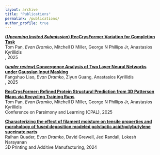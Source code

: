```yaml
---
layout: archive
title: "Publications"
permalink: /publications/
author_profile: true
---
```


[**(*Upcoming Invited Submission*) RecCrysFormer Variation for Completion Task**]()<br>
Tom Pan, *Evan Dramko*, Mitchell D Miller, George N Phillips Jr, Anastasios Kyrillidis<br>
, 2025<br>

[**(*under review*) Convergence Analysis of Two Layer Neural Networks under Gaussian Input Masking**]()<br>
Fangshuo Liao, *Evan Dramko*, Ziyun Guang, Anastasios Kyrillidis<br>
, 2025<br>


[**RecCrysFormer: Refined Protein Structural Prediction from 3D Patterson Maps via Recycling Training Runs**](https://scholar.google.com/citations?view_op=view_citation&hl=en&user=iKjv4W4AAAAJ&citation_for_view=iKjv4W4AAAAJ:u-x6o8ySG0sC)<br>
Tom Pan, *Evan Dramko*, Mitchell D Miller, George N Phillips Jr, Anastasios Kyrillidis<br>
Conference on Parsimony and Learning (CPAL), 2025<br>

[**Characterizing the effect of filament moisture on tensile properties and morphology of fused deposition modeled polylactic acid/polybutylene succinate parts**](https://scholar.google.com/citations?view_op=view_citation&hl=en&user=iKjv4W4AAAAJ&citation_for_view=iKjv4W4AAAAJ:u5HHmVD_uO8C)<br>
Raihan Quader, *Evan Dramko*, David Grewell, Jed Randall, Lokesh Narayanan<br>
3D Printing and Additive Manufacturing, 2024<br>

